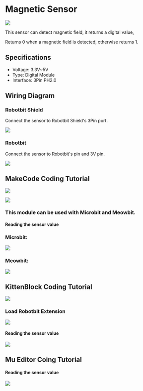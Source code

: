 # Magnetic Sensor

![](../images/magnet2.png)

This sensor can detect magnetic field, it returns a digital value,

Returns 0 when a magnetic field is detected, otherwise returns 1.

## Specifications

- Voltage: 3.3V~5V
- Type: Digital Module
- Interface: 3Pin PH2.0

## Wiring Diagram

### Robotbit Shield

Connect the sensor to Robotbit Shield's 3Pin port.

![](../images/magnet_wire2.png)

### Robotbit

Connect the sensor to Robotbit's pin and 3V pin.

![](../images/magnet_wire1.png)

## MakeCode Coding Tutorial

![](../PWmodules/images/mcbanner.png)

![](../../meowbit/images/acbanner.png)

### This module can be used with Microbit and Meowbit.

#### Reading the sensor value

### Microbit:

![](../images/digitRead_code.png)

### Meowbit:

![](../images/digitRead_codeMeow.png)

## KittenBlock Coding Tutorial

![](../PWmodules/images/kbbanner.png)

### Load Robotbit Extension

![](../images/addRB.png)

#### Reading the sensor value

![](../images/magnet_codekb.png)

## Mu Editor Coing Tutorial

#### Reading the sensor value

![](../images/magnet_codemu.png)